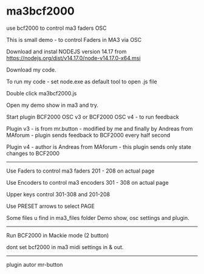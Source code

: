 # ma3bcf2000
use bcf2000 to control ma3 faders OSC


This is small demo - to control Faders in MA3 via OSC

Download and instal NODEJS version 14.17 from https://nodejs.org/dist/v14.17.0/node-v14.17.0-x64.msi

Download my code.


To run my code - set node.exe as default tool to open .js file

Double click ma3bcf2000.js

Open my demo show in ma3 and try.

Start plugin BCF2000 OSC v3 or BCF2000 OSC v4 - to run feedback 

Plugin v3 - is from mr.button - modified by me and finally by Andreas from MAforum - plugin sends feedback to BCF2000 every half second

Plugin v4 - author is Andreas from MAforum - this plugin sends only state changes to BCF2000

---


Use Faders to control ma3 faders 201 - 208 on actual page

Use Encoders to control ma3 encoders 301 - 308 on actual page

Upper keys control 301-308 and 201-208

Use PRESET arrows to select PAGE


Some files u find in ma3_files folder
Demo show, osc settings and plugin.


---- 
Run BCF2000 in Mackie mode (2 button)

dont set bcf2000 in ma3 midi settings in & out.


------
plugin autor mr-button



